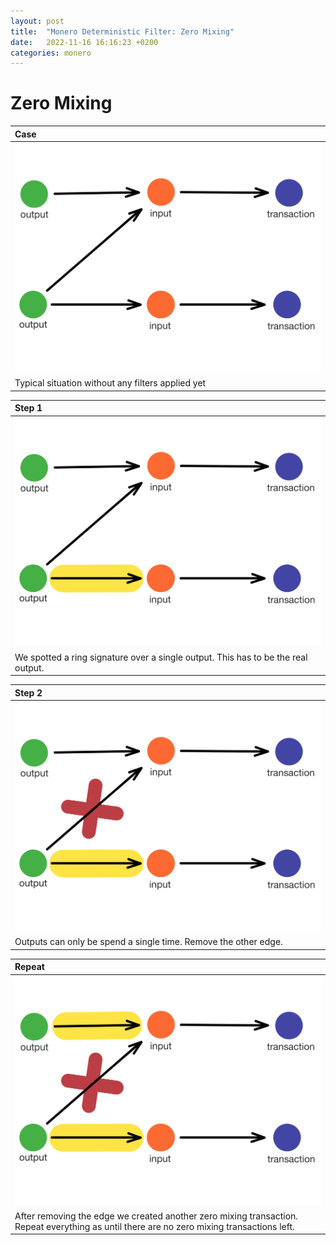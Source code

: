 ```yaml
---
layout: post
title:  "Monero Deterministic Filter: Zero Mixing"
date:   2022-11-16 16:16:23 +0200
categories: monero 
---
```


# Zero Mixing


| Case |
|:--|
| ![](/assets/images/monero_filter0_1.jpg) |
| Typical situation without any filters applied yet |

| Step 1 |
|:--|
| ![](/assets/images/monero_filter0_2.jpg) |
| We spotted a ring signature over a single output. This has to be the real output. |


| Step 2 |
|:--|
| ![](/assets/images/monero_filter0_3.jpg) |
| Outputs can only be spend a single time. Remove the other edge. |


| Repeat |
|:--|
| ![](/assets/images/monero_filter0_4.jpg) |
| After removing the edge we created another zero mixing transaction. Repeat everything as until there are no zero mixing transactions left. |